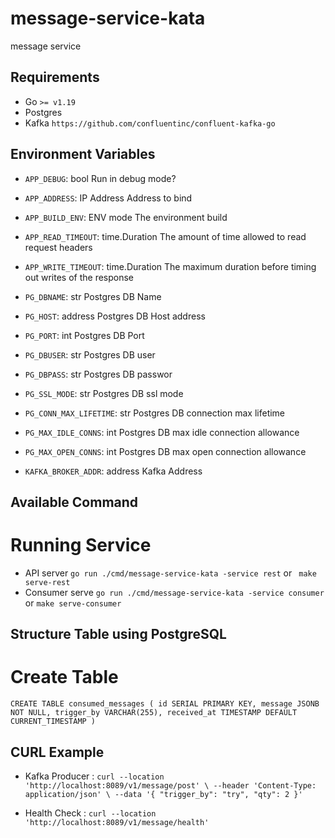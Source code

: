# message-service-kata
message service

## Requirements

- Go `>= v1.19`
- Postgres
- Kafka `https://github.com/confluentinc/confluent-kafka-go`

## Environment Variables

- `APP_DEBUG`: bool
  Run in debug mode?
- `APP_ADDRESS`: IP Address
  Address to bind
- `APP_BUILD_ENV`: ENV mode
  The environment build
- `APP_READ_TIMEOUT`: time.Duration
  The amount of time allowed to read request headers
- `APP_WRITE_TIMEOUT`: time.Duration
  The maximum duration before timing out writes of the response

- `PG_DBNAME`: str
  Postgres DB Name
- `PG_HOST`: address
  Postgres DB Host address
- `PG_PORT`: int
  Postgres DB Port
- `PG_DBUSER`: str
  Postgres DB user
- `PG_DBPASS`: str
  Postgres DB passwor
- `PG_SSL_MODE`: str
  Postgres DB ssl mode
- `PG_CONN_MAX_LIFETIME`: str
  Postgres DB connection max lifetime
- `PG_MAX_IDLE_CONNS`: int
  Postgres DB max idle connection allowance
- `PG_MAX_OPEN_CONNS`: int
  Postgres DB max open connection allowance

- `KAFKA_BROKER_ADDR`: address
   Kafka Address

## Available Command
# Running Service
- API server `go run ./cmd/message-service-kata -service rest` or ` make serve-rest`
- Consumer serve `go run ./cmd/message-service-kata -service consumer` or `make serve-consumer`

## Structure Table using PostgreSQL
# Create Table
`CREATE TABLE consumed_messages (
    id SERIAL PRIMARY KEY,
    message JSONB NOT NULL,
    trigger_by VARCHAR(255),
    received_at TIMESTAMP DEFAULT CURRENT_TIMESTAMP
)`

## CURL Example
- Kafka Producer : `curl --location 'http://localhost:8089/v1/message/post' \
--header 'Content-Type: application/json' \
--data '{
    "trigger_by": "try",
    "qty": 2
}'`

- Health Check : `curl --location 'http://localhost:8089/v1/message/health'`
